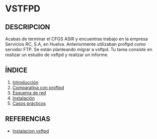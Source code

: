 # VSTFPD

## DESCRIPCION

Acabas de terminar el CFGS ASIR y encuentras trabajo en la empresa Servicios  RC, S.A, en Huelva.
Anteriormente utilizaban proftpd como servidor FTP. Se están planteando migrar a vsftpd.
Tu tarea consiste en realizar un estudio de vsftpd y realizar un informe.

## ÍNDICE
1. [Introducción](https://github.com/josemaa/vsftpd/blob/main/indice/Introduccion.md)
2. [Comparativa con proftpd](https://github.com/josemaa/vsftpd/blob/main/indice/Comparativa.md)
3. [Esquema de red](https://github.com/josemaa/vsftpd/blob/main/indice/EsquemaRed.md)
4. [Instalación](https://github.com/josemaa/vsftpd/blob/main/indice/Instalacion.md)
5. [Casos prácticos](https://github.com/josemaa/vsftpd/blob/main/indice/CasosPracticos.md)

## REFERENCIAS

 -  [Instalacion vsftpd](https://www.redeszone.net/tutoriales/servidores/vsftpd-configuracion-servidor-ftp/)
